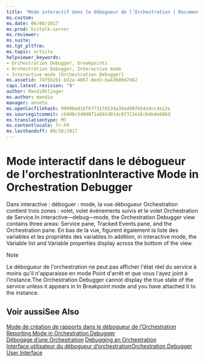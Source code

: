 ```yaml
---
title: "Mode interactif dans le débogueur de l’Orchestration | Documents Microsoft"
ms.custom: 
ms.date: 06/08/2017
ms.prod: biztalk-server
ms.reviewer: 
ms.suite: 
ms.tgt_pltfrm: 
ms.topic: article
helpviewer_keywords:
- Orchestration Debugger, breakpoints
- Orchestration Debugger, Interactive mode
- Interactive mode [Orchestration Debugger]
ms.assetid: 74f5b2b1-bd2a-4867-8ed3-ba43600d7d42
caps.latest.revision: "9"
author: MandiOhlinger
ms.author: mandia
manager: anneta
ms.openlocfilehash: 9990be016f6f731f6534a38ad997b5424cc4e12e
ms.sourcegitcommit: cb908c540d8f1a692d01dc8f313e16cb4b4e696d
ms.translationtype: MT
ms.contentlocale: fr-FR
ms.lasthandoff: 09/20/2017
---
```

# <a name="interactive-mode-in-orchestration-debugger"></a><span data-ttu-id="b046a-102">Mode interactif dans le débogueur de l'orchestration</span><span class="sxs-lookup"><span data-stu-id="b046a-102">Interactive Mode in Orchestration Debugger</span></span>
<span data-ttu-id="b046a-103">Dans interactive : déboguer : mode, la vue débogueur Orchestration contient trois zones : volet, volet événements suivis et le volet Orchestration de Service.</span><span class="sxs-lookup"><span data-stu-id="b046a-103">In interactive—debug—mode, the Orchestration Debugger view contains three areas: Service pane, Tracked Events pane, and the Orchestration pane.</span></span> <span data-ttu-id="b046a-104">En bas de la vue, figurent également la liste des variables et les propriétés des variables.</span><span class="sxs-lookup"><span data-stu-id="b046a-104">In addition, in interactive mode, the Variable list and Variable properties display across the bottom of the view.</span></span>  
  
> [!NOTE]
>  <span data-ttu-id="b046a-105">Le débogueur de l'orchestration ne peut pas afficher l'état réel du service à moins qu'il n'apparaisse en mode Point d'arrêt et que vous l'ayez joint à l'instance.</span><span class="sxs-lookup"><span data-stu-id="b046a-105">The Orchestration Debugger cannot display the true state of the service unless it appears in In Breakpoint mode and you have attached it to the instance.</span></span>  
  
## <a name="see-also"></a><span data-ttu-id="b046a-106">Voir aussi</span><span class="sxs-lookup"><span data-stu-id="b046a-106">See Also</span></span>  
 <span data-ttu-id="b046a-107">[Mode de création de rapports dans le débogueur de l’Orchestration](../core/reporting-mode-in-orchestration-debugger.md) </span><span class="sxs-lookup"><span data-stu-id="b046a-107">[Reporting Mode in Orchestration Debugger](../core/reporting-mode-in-orchestration-debugger.md) </span></span>  
 <span data-ttu-id="b046a-108">[Débogage d’une Orchestration](../core/debugging-an-orchestration.md) </span><span class="sxs-lookup"><span data-stu-id="b046a-108">[Debugging an Orchestration](../core/debugging-an-orchestration.md) </span></span>  
 [<span data-ttu-id="b046a-109">Interface utilisateur du débogueur d’orchestration</span><span class="sxs-lookup"><span data-stu-id="b046a-109">Orchestration Debugger User Interface</span></span>](../core/orchestration-debugger-user-interface.md)